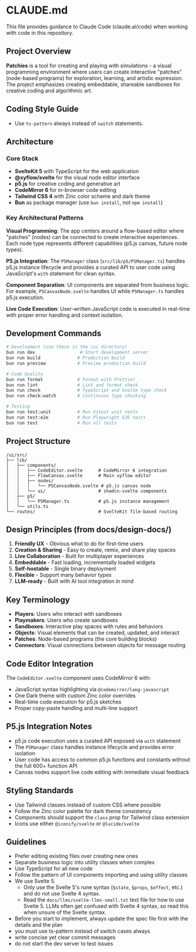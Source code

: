 # CLAUDE.md

This file provides guidance to Claude Code (claude.ai/code) when working with code in this repository.

## Project Overview

**Patchies** is a tool for creating and playing with simulations - a visual programming environment where users can create interactive "patches" (node-based programs) for exploration, learning, and artistic expression. The project emphasizes creating embeddable, shareable sandboxes for creative coding and algorithmic art.

## Coding Style Guide

- Use `ts-pattern` always instead of `switch` statements.

## Architecture

### Core Stack

- **SvelteKit 5** with TypeScript for the web application
- **@xyflow/svelte** for the visual node editor interface
- **p5.js** for creative coding and generative art
- **CodeMirror 6** for in-browser code editing
- **Tailwind CSS 4** with Zinc color scheme and dark theme
- **Bun** as package manager (use `bun install`, not `npm install`)

### Key Architectural Patterns

**Visual Programming**: The app centers around a flow-based editor where "patches" (nodes) can be connected to create interactive experiences. Each node type represents different capabilities (p5.js canvas, future node types).

**P5.js Integration**: The `P5Manager` class (`src/lib/p5/P5Manager.ts`) handles p5.js instance lifecycle and provides a curated API to user code using JavaScript's `with` statement for clean syntax.

**Component Separation**: UI components are separated from business logic. For example, `P5CanvasNode.svelte` handles UI while `P5Manager.ts` handles p5.js execution.

**Live Code Execution**: User-written JavaScript code is executed in real-time with proper error handling and context isolation.

## Development Commands

```bash
# Development (use these in the /ui directory)
bun run dev                 # Start development server
bun run build              # Production build
bun run preview            # Preview production build

# Code Quality
bun run format             # Format with Prettier
bun run lint               # Lint and format check
bun run check              # TypeScript and Svelte type check
bun run check:watch        # Continuous type checking

# Testing
bun run test:unit          # Run Vitest unit tests
bun run test:e2e           # Run Playwright E2E tests
bun run test               # Run all tests
```

## Project Structure

```
/ui/src/
├── lib/
│   ├── components/
│   │   ├── CodeEditor.svelte      # CodeMirror 6 integration
│   │   ├── FlowCanvas.svelte      # Main xyflow editor
│   │   ├── nodes/
│   │   │   └── P5CanvasNode.svelte # p5.js canvas node
│   │   └── ui/                    # shadcn-svelte components
│   ├── p5/
│   │   └── P5Manager.ts           # p5.js instance management
│   └── utils.ts
└── routes/                        # SvelteKit file-based routing
```

## Design Principles (from docs/design-docs/)

1. **Friendly UX** - Obvious what to do for first-time users
2. **Creation & Sharing** - Easy to create, remix, and share play spaces
3. **Live Collaboration** - Built for multiplayer experiences
4. **Embeddable** - Fast loading, incrementally loaded widgets
5. **Self-hostable** - Single binary deployment
6. **Flexible** - Support many behavior types
7. **LLM-ready** - Built with AI tool integration in mind

## Key Terminology

- **Players**: Users who interact with sandboxes
- **Playmakers**: Users who create sandboxes
- **Sandboxes**: Interactive play spaces with rules and behaviors
- **Objects**: Visual elements that can be created, updated, and interact
- **Patches**: Node-based programs (the core building blocks)
- **Connectors**: Visual connections between objects for message routing

## Code Editor Integration

The `CodeEditor.svelte` component uses CodeMirror 6 with:

- JavaScript syntax highlighting via `@codemirror/lang-javascript`
- One Dark theme with custom Zinc color overrides
- Real-time code execution for p5.js sketches
- Proper copy-paste handling and multi-line support

## P5.js Integration Notes

- p5.js code execution uses a curated API exposed via `with` statement
- The `P5Manager` class handles instance lifecycle and provides error isolation
- User code has access to common p5.js functions and constants without the full 600+ function API
- Canvas nodes support live code editing with immediate visual feedback

## Styling Standards

- Use Tailwind classes instead of custom CSS where possible
- Follow the Zinc color palette for dark theme consistency
- Components should support the `class` prop for Tailwind class extension
- Icons use either `@iconify/svelte` or `@lucide/svelte`

## Guidelines

- Prefer editing existing files over creating new ones
- Separate business logic into utility classes when complex
- Use TypeScript for all new code
- Follow the pattern of UI components importing and using utility classes
- We use Svelte 5.
  - Only use the Svelte 5's rune syntax (`$state`, `$props`, `$effect`, etc.) and do not use Svelte 4 syntax.
  - Read the `docs/llms/svelte-llms-small.txt` text file for how to use Svelte 5. LLMs often get confused with Svelte 4 syntax, so read this when unsure of the Svelte syntax.
- Before you start to implement, always update the spec file first with the details and the plan
- you must use ts-pattern instead of switch cases always
- write concise yet clear commit messages
- do not start the dev server to test issues
